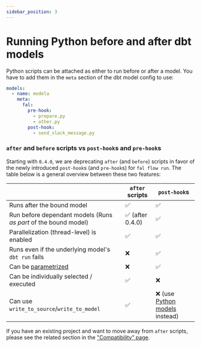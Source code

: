 ```yaml
---
sidebar_position: 3
---
```


# Running Python before and after dbt models

Python scripts can be attached as either to run before or after a model. You have to add them in the `meta` section of the dbt model config to use:

```yaml
models:
  - name: modela
    meta:
      fal:
        pre-hook:
          - prepare.py
          - other.py
        post-hook:
          - send_slack_message.py
```

### `after` and `before` scripts vs `post-hook`s and `pre-hook`s

Starting with `0.4.0`, we are deprecating `after` (and `before`) scripts in favor of the newly
introduced `post-hook`s (and `pre-hook`s) for `fal flow run`. The table below is a general
overview between these two features:

|                                                                 | `after` scripts  | `post-hook`s                                                  |
| --------------------------------------------------------------- | ---------------- | ------------------------------------------------------------- |
| Runs after the bound model                                      | ✅               | ✅                                                            |
| Run before dependant models (Runs _as part_ of the bound model) | ✅ (after 0.4.0) | ✅                                                            |
| Parallelization (thread-level) is enabled                       | ✅               | ✅                                                            |
| Runs even if the underlying model's `dbt run` fails             | ❌               | ✅                                                            |
| Can be [parametrized](/Docs/fal-cli/structured-hooks)           | ❌               | ✅                                                            |
| Can be individually selected / executed                         | ✅               | ❌                                                            |
| Can use `write_to_source`/`write_to_model`                      | ✅               | ❌ (use [Python models](/Docs/fal-cli/python-models) instead) |

If you have an existing project and want to move away from `after` scripts, please see the related section in the ["Compatibility" page](/Docs/compatibility).
